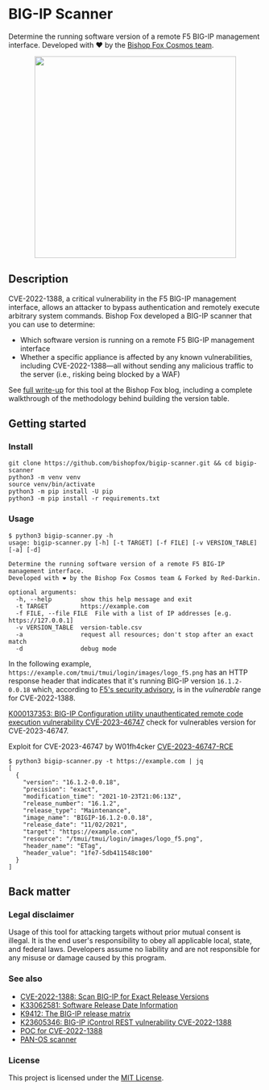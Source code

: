 # BIG-IP Scanner

Determine the running software version of a remote F5 BIG-IP management interface. Developed with ❤️ by the [Bishop Fox Cosmos team](https://bishopfox.com/platform).

<div align="center">
    <img src="https://s3.us-east-2.amazonaws.com/s3.bishopfox.com/prod-1437/Images/channels/blog/tiles/Bishop-Fox-BIG-IP-scanner-tool-F.png" width="400px" />
</div>


## Description

CVE-2022-1388, a critical vulnerability in the F5 BIG-IP management interface, allows an attacker to bypass authentication and remotely execute arbitrary system commands. Bishop Fox developed a BIG-IP scanner that you can use to determine:
- Which software version is running on a remote F5 BIG-IP management interface
- Whether a specific appliance is affected by any known vulnerabilities, including CVE-2022-1388—all without sending any malicious traffic to the server (i.e., risking being blocked by a WAF)

See [full write-up](https://bishopfox.com/blog/big-ip-scanner-cve-2022-1388) for this tool at the Bishop Fox blog, including a complete walkthrough of the methodology behind building the version table.

## Getting started

### Install

```
git clone https://github.com/bishopfox/bigip-scanner.git && cd bigip-scanner
python3 -m venv venv
source venv/bin/activate
python3 -m pip install -U pip
python3 -m pip install -r requirements.txt
```

### Usage

```
$ python3 bigip-scanner.py -h
usage: bigip-scanner.py [-h] [-t TARGET] [-f FILE] [-v VERSION_TABLE] [-a] [-d]

Determine the running software version of a remote F5 BIG-IP management interface.
Developed with ❤ by the Bishop Fox Cosmos team & Forked by Red-Darkin.

optional arguments:
  -h, --help        show this help message and exit
  -t TARGET         https://example.com
  -f FILE, --file FILE  File with a list of IP addresses [e.g. https://127.0.0.1]
  -v VERSION_TABLE  version-table.csv
  -a                request all resources; don't stop after an exact match
  -d                debug mode
```

In the following example, `https://example.com/tmui/tmui/login/images/logo_f5.png` has an HTTP response header that indicates that it's running BIG-IP version `16.1.2-0.0.18` which, according to [F5's security advisory](https://support.f5.com/csp/article/K23605346), is in the _vulnerable_ range for CVE-2022-1388.

[K000137353: BIG-IP Configuration utility unauthenticated remote code execution vulnerability CVE-2023-46747](https://my.f5.com/manage/s/article/K000137353) check for vulnerables version for CVE-2023-46747.

Exploit for CVE-2023-46747 by W01fh4cker [CVE-2023-46747-RCE](https://github.com/W01fh4cker/CVE-2023-46747-RCE)

```
$ python3 bigip-scanner.py -t https://example.com | jq
[
  {
    "version": "16.1.2-0.0.18",
    "precision": "exact",
    "modification_time": "2021-10-23T21:06:13Z",
    "release_number": "16.1.2",
    "release_type": "Maintenance",
    "image_name": "BIGIP-16.1.2-0.0.18",
    "release_date": "11/02/2021",
    "target": "https://example.com",
    "resource": "/tmui/tmui/login/images/logo_f5.png",
    "header_name": "ETag",
    "header_value": "1fe7-5db411548c100"
  }
]
```

## Back matter

### Legal disclaimer

Usage of this tool for attacking targets without prior mutual consent is illegal. It is the end user's responsibility to obey all applicable local, state, and federal laws. Developers assume no liability and are not responsible for any misuse or damage caused by this program.

### See also

- [CVE-2022-1388: Scan BIG-IP for Exact Release Versions](https://bishopfox.com/blog/big-ip-scanner-cve-2022-1388)
- [K33062581: Software Release Date Information](https://support.f5.com/csp/article/K33062581)
- [K9412: The BIG-IP release matrix](https://support.f5.com/csp/article/K9412)
- [K23605346: BIG-IP iControl REST vulnerability CVE-2022-1388](https://support.f5.com/csp/article/K23605346)
- [POC for CVE-2022-1388](https://github.com/horizon3ai/CVE-2022-1388)
- [PAN-OS scanner](https://github.com/noperator/panos-scanner)

### License

This project is licensed under the [MIT License](LICENSE.md).

